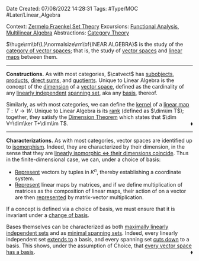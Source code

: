 <div class="topSpace"></div>

Date Created: 07/08/2022 14:28:31
Tags: #Type/MOC #Later/Linear_Algebra

Context: [Zermelo Fraenkel Set Theory](obsidian://open?file=TODO)
Excursions: [Functional Analysis](obsidian://open?file=TODO), [Multilinear Algebra](obsidian://open?file=TODO)
Abstractions: [Category Theory](obsidian://open?file=TODO)

$\huge\rm\bf{L}\normalsize\rm\bf{INEAR ALGEBRA}$ is the study of the [category of vector spaces](Category%20of%20Vector%20Spaces.md); that is, the study of [vector spaces](Vector%20Space.md) and [linear maps](Linear%20Map.md) between them.

---

<b>Constructions.</b> As with most categories, $\catvect$ has [subobjects](Linear%20Subspace.md), [products](Direct%20Product.md), [direct sums](Internal%20Direct%20Sum%20(Linear%20Algebra).md), and [quotients](obsidian://open?file=TODO). Unique to Linear Algebra is the concept of the [dimension](Dimension%20(Linear%20Algebra).md) of a [vector space](Vector%20Space.md), defined as the cardinality of any [linearly independent](Linear%20Independence.md) [spanning set](Generating%20Set%20(Vector%20Space).md), aka any [basis](Basis%20(Linear%20Algebra).md), thereof.

Similarly, as with most categories, we can define the [kernel](Kernel%20and%20Nullity.md) of a [linear map](Linear%20Map.md) $T:V\to W$. Unique to Linear Algebra is its [rank](Image%20and%20Rank.md) (defined as $\dim\im T$); together, they satisfy the [Dimension Theorem](Dimension%20Theorem.md) which states that $\dim V=\dim\ker T+\dim\im T$.<span style="float:right;">$\blacklozenge$</span>

---

<b>Characterizations.</b> As with most categories, vector spaces are identified up to [isomorphism](Linear%20Isomorphism.md). Indeed, they are characterized by their dimension, in the sense that they are [linearly isomorphic $\Leftrightarrow$ their dimensions coincide](Linearly%20isomorphic%20iff%20dimensions%20coincide%20(finite-dim.).md). Thus in the finite-dimensional case, we can, under a choice of basis:
* [Represent](Coordinate%20representation%20of%20vector%20spaces.md) vectors by tuples in $K^n$, thereby establishing a coordinate system.
* [Represent](Matrix%20representation%20of%20linear%20maps.md) linear maps by matrices, and if we define multiplication of matrices as the composition of linear maps, their action of on a vector are then [represented](Action%20of%20linear%20map%20repr%20under%20basis%20left-multiplication%20of%20matrix%20representation.md) by matrix-vector multiplication.

If a concept is defined via a choice of basis, we must ensure that it is invariant under a [change of basis](Basis%20Transition%20Map.md).

Bases themselves can be characterized as both [maximally linearly independent sets](Basis%20iff%20maximal%20linearly%20independent%20set.md) and as [minimal spanning sets](Basis%20iff%20minimal%20spanning%20set.md). Indeed, every linearly independent set [extends to](Basis%20Extension%20Theorem.md) a basis, and every spanning set [cuts down](Basis%20Extraction%20Theorem.md) to a basis. This shows, under the assumption of Choice, that [every vector space has a basis](Every%20vector%20space%20has%20a%20basis.md).<span style="float:right;">$\blacklozenge$</span>
